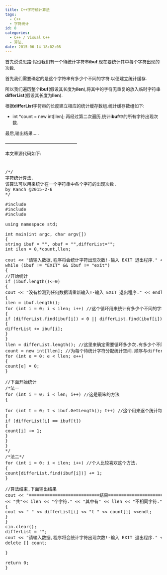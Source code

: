 ```yaml
---
title: C++字符统计算法
tags:
  - C++
  - 字符统计
id: 8
categories:
  - C++ / Visual C++
  - 算法、
date: 2015-06-14 18:02:08
---
```


首先说说思路:假设我们有一个待统计字符串**ibuf**.现在要统计其中每个字符出现的次数.

首先我们需要确定的是这个字符串有多少个不同的字符.以便建立统计缓存.

所以我们遍历整个**ibuf**(假设其长度为**ilen**),将其中的字符无重复的放入临时字符串**differList**(假设其长度为**llen**).

根据**differList**字符串的长度建立相应的统计缓存数组.统计缓存数组如下:

*   int *count = new int[llen];
再经过第二次遍历,统计**ibuf**中的所有字符出现次数.

最后,输出结果…..

————————————————–

本文章源代码如下:

` `
<pre class="lang:c++ decode:true ">/*/
字符统计算法.
该算法可以用来统计在一个字符串中各个字符的出现次数.
by Kanch @2015-2-6
*/

#include
#include
#include

using namespace std;

int main(int argc, char argv[])
{
string ibuf = "", obuf = "",differList="";
int ilen = 0,*count,llen;

cout &lt;&lt; "请输入数据,程序将会统计字符出现次数!-输入 EXIT 退出程序." &lt;&lt; endl; cin &gt;&gt; ibuf;
while (ibuf != "EXIT" &amp;&amp; ibuf != "exit")
{
//开始统计
if (ibuf.length()&lt;=0)
{
cout &lt;&lt; "没有检测到任何数据请重新输入!-输入 EXIT 退出程序." &lt;&lt; endl; continue; } else if (ibuf.length() &gt; 0)
{
ilen = ibuf.length();
for (int i = 0; i &lt; ilen; i++) //这个循环用来统计有多少个不同的字符
{
if (differList.find(ibuf[i]) &lt; 0 || differList.find(ibuf[i]) &gt;= differList.length())
{
differList += ibuf[i];
}
}
llen = differList.length(); //这里来确定需要循环多少次.有多少个不同的字符就循环多少次
count = new int[llen]; //为每个待统计字符分配统计空间.顺序与differList里面的一样.
for (int e = 0; e &lt; llen; e++)
{
count[e] = 0;
}

//下面开始统计
/*法一
for (int i = 0; i &lt; len; i++) //这是最笨的方法
{

for (int t = 0; t &lt; ibuf.GetLength(); t++) //这个用来逐个统计每个字符出现的次数;
{
if (differList[i] == ibuf[t])
{
count[i] += 1;
}
}
}
*/
/*法二*/
for (int i = 0; i &lt; ilen; i++) //个人比较喜欢这个方法.
{
count[differList.find(ibuf[i])] += 1;
}

//算法结束,下面输出结果
cout &lt;&lt; "===========================结果=============================" &lt;&lt; endl
&lt;&lt; "共"&lt;&lt; ilen &lt;&lt; "个字符." &lt;&lt; "其中有" &lt;&lt; llen &lt;&lt; "不相同字符." &lt; for (int i = 0; i &lt; llen; i++)
{
cout &lt;&lt; " " &lt;&lt; differList[i] &lt;&lt; "t " &lt;&lt; count[i] &lt;&lt;endl;
}
}
cin.clear();
differList = "";
cout &lt;&lt; "请输入数据,程序将会统计字符出现次数!-输入 EXIT 退出程序." &lt;&lt; endl; cin &gt;&gt; ibuf;
delete [] count;

}

return 0;
}</pre>
&nbsp;